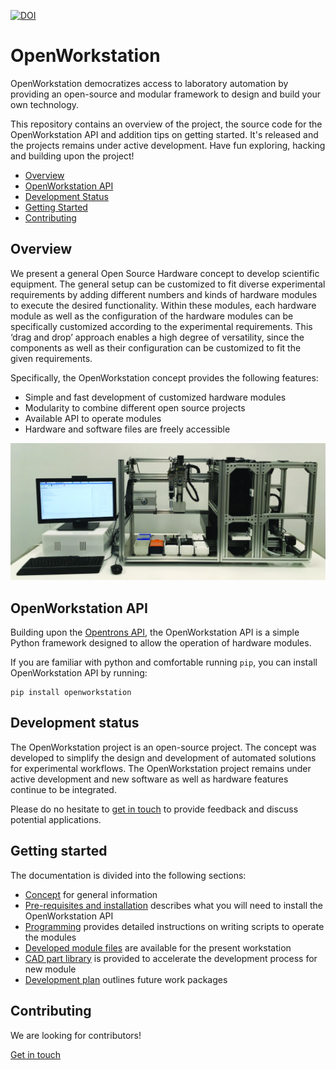 [![DOI](https://zenodo.org/badge/222942681.svg)](https://zenodo.org/badge/latestdoi/222942681)

# OpenWorkstation

OpenWorkstation democratizes access to laboratory automation by providing an open-source and modular framework to design and build your own technology.

This repository contains an overview of the project, the source code for the OpenWorkstation API and addition tips on getting started. It's released and the projects remains under active development. Have fun exploring, hacking and building upon the project!

 * [Overview](#overview)
 * [OpenWorkstation API](#api)
 * [Development Status](#development_status)
 * [Getting Started](#getting_started)
 * [Contributing](#contributing)


 <a name="overview"></a>
## Overview

We present a general Open Source Hardware concept to develop scientific equipment. The general setup can be customized to fit diverse experimental requirements by adding different numbers and kinds of hardware modules to execute the desired functionality. Within these modules, each hardware module as well as the configuration of the hardware modules can be specifically customized according to the experimental requirements. This ‘drag and drop’ approach enables a high degree of versatility, since the components as well as their configuration can be customized to fit the given requirements.

Specifically, the OpenWorkstation concept provides the following features:

 * Simple and fast development of customized hardware modules
 * Modularity to combine different open source projects
 * Available API to operate modules
 * Hardware and software files are freely accessible




 <p align="center">
 <img src="documentation/images/workstation_setup_v0.1.tif" width="700"/></p>



<a name="api"></a>
## OpenWorkstation API

Building upon the [Opentrons API](https://github.com/Opentrons/opentrons), the OpenWorkstation API is a simple Python framework designed to allow the operation of hardware modules.

If you are familiar with python and comfortable running ``pip``, you can install OpenWorkstation API by running:

```
pip install openworkstation
```

<a name="development_status"></a>
## Development status

The OpenWorkstation project is an open-source project. The concept was developed to simplify the design and development of automated solutions for experimental workflows. The OpenWorkstation project remains under active development and new software as well as hardware features continue to be integrated.

Please do no hesitate to [get in touch](mailto:sebastian.eggert@tum.de) to provide feedback and discuss potential applications.

<a name="getting_started"></a>
## Getting started

The documentation is divided into the following sections:

 * [Concept](documentation/concept.md) for general information
 * [Pre-requisites and installation](documentation/installation.md) describes what you will need to install the OpenWorkstation API
 * [Programming](documentation/programming.md) provides detailed instructions on writing scripts to operate the modules
 * [Developed module files](https://github.com/SebastianEggert/OpenWorkstation_hardware) are available for the present workstation
 * [CAD part library](https://github.com/SebastianEggert/OpenWorkstation_hardware) is provided to accelerate the development process for new module
 * [Development plan](documentation/dev_plan.md) outlines future work packages


<a name="contributing"></a>
## Contributing

We are looking for contributors!

[Get in touch](mailto:sebastian.eggert@tum.de)
